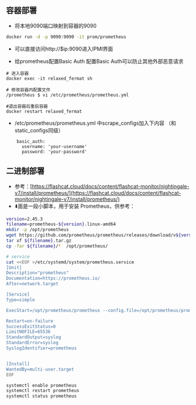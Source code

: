 
## 容器部署

- 将本地9090端口映射到容器的9090
```bash
docker run -d -p 9090:9090 -it prom/prometheus
```
- 可以直接访问http://$ip:9090进入IPMI界面



- 给prometheus配置Basic Auth 配置Basic Auth可以防止其他外部恶意请求

```
# 进入容器
docker exec -it relaxed_fermat sh

# 修改容器内配置文件
/prometheus $ vi /etc/prometheus/prometheus.yml

#退出容器后重启容器
docker restart relaxed_fermat

```

- /etc/prometheus/prometheus.yml 中scrape_configs加入下内容 （和static_configs同级）
```
    basic_auth:
      username: 'your-username'
      password: 'your-password'
```


## 二进制部署

- 参考：[https://flashcat.cloud/docs/content/flashcat-monitor/nightingale-v7/install/prometheus/](https://flashcat.cloud/docs/content/flashcat-monitor/nightingale-v7/install/prometheus/)
- ⬇️面是一段小脚本，用于安装 Prometheus，供参考：

```bash
version=2.45.3
filename=prometheus-${version}.linux-amd64
mkdir -p /opt/prometheus
wget https://github.com/prometheus/prometheus/releases/download/v${version}/${filename}.tar.gz
tar xf ${filename}.tar.gz
cp -far ${filename}/*  /opt/prometheus/

# service 
cat <<EOF >/etc/systemd/system/prometheus.service
[Unit]
Description="prometheus"
Documentation=https://prometheus.io/
After=network.target

[Service]
Type=simple

ExecStart=/opt/prometheus/prometheus --config.file=/opt/prometheus/prometheus.yml --storage.tsdb.path=/opt/prometheus/data --web.enable-lifecycle --web.enable-remote-write-receiver

Restart=on-failure
SuccessExitStatus=0
LimitNOFILE=65536
StandardOutput=syslog
StandardError=syslog
SyslogIdentifier=prometheus


[Install]
WantedBy=multi-user.target
EOF

systemctl enable prometheus
systemctl restart prometheus
systemctl status prometheus
```